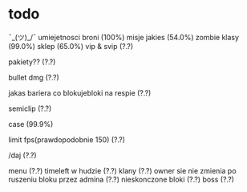 # todo

¯\_(ツ)_/¯
umiejetnosci broni (100%)
misje jakies (54.0%)
zombie klasy (99.0%)
sklep (65.0%)
vip & svip (?.?)

pakiety?? (?.?)

bullet dmg (?.?)

jakas bariera co blokujebloki na respie (?.?)

semiclip (?.?)

case (99.9%)

limit fps(prawdopodobnie 150) (?.?)

/daj (?.?)

menu (?.?)
timeleft w hudzie (?.?)
klany (?.?)
owner sie nie zmienia po ruszeniu bloku przez admina (?.?)
nieskonczone bloki (?.?)
boss (?.?)
